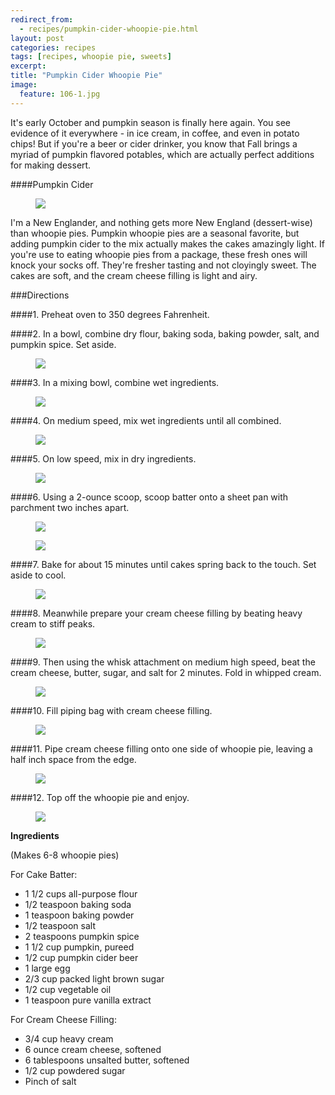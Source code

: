 ---redirect_from:   - recipes/pumpkin-cider-whoopie-pie.html
layout: post
categories: recipes
tags: [recipes, whoopie pie, sweets]
excerpt: 
title: "Pumpkin Cider Whoopie Pie"
image:
  feature: 106-1.jpg
---

It's early October and pumpkin season is finally here again.  You see evidence of it everywhere - in ice cream, in coffee, and even in potato chips! But if you're a beer or cider drinker, you know that Fall brings a myriad of pumpkin flavored potables, which are actually perfect additions for making dessert.

####Pumpkin Cider
<figure> <img src='/images/106-2.jpg'> </figure>

I'm a New Englander, and nothing gets more New England (dessert-wise) than whoopie pies.  Pumpkin whoopie pies are a seasonal favorite, but adding pumpkin cider to the mix actually makes the cakes amazingly light.  If you're use to eating whoopie pies from a package, these fresh ones will knock your socks off.  They're fresher tasting and not cloyingly sweet.  The cakes are soft, and the cream cheese filling is light and airy.


###Directions

####1. Preheat oven to 350 degrees Fahrenheit.

####2. In a bowl, combine dry flour, baking soda, baking powder, salt, and pumpkin spice.  Set aside.

<figure> <img src='/images/106-3.jpg'> </figure>

####3. In a mixing bowl, combine wet ingredients.

<figure> <img src='/images/106-4.jpg'> </figure>

####4. On medium speed, mix wet ingredients until all combined.
<figure> <img src='/images/106-5.jpg'> </figure>

####5. On low speed, mix in dry ingredients.
<figure> <img src='/images/106-6.jpg'> </figure>

####6. Using a 2-ounce scoop, scoop batter onto a sheet pan with parchment two inches apart. 
<figure> <img src='/images/106-7.jpg'> </figure>

<figure> <img src='/images/106-8.jpg'> </figure>

####7. Bake for about 15 minutes until cakes spring back to the touch. Set aside to cool.
<figure> <img src='/images/106-9.jpg'> </figure>

####8. Meanwhile prepare your cream cheese filling by beating heavy cream to stiff peaks.
<figure> <img src='/images/94-7.jpg'> </figure>

####9. Then using the whisk attachment on medium high speed, beat the cream cheese, butter, sugar, and salt for 2 minutes.  Fold in whipped cream. 
<figure> <img src='/images/106-10.jpg'> </figure>

####10. Fill piping bag with cream cheese filling.
<figure> <img src='/images/106-11.jpg'> </figure>

####11. Pipe cream cheese filling onto one side of whoopie pie, leaving a half inch space from the edge.
<figure> <img src='/images/106-12.jpg'> </figure>

####12. Top off the whoopie pie and enjoy.
<figure> <img src='/images/106-13.jpg'> </figure>



<section class='recipe'>
<p><strong>Ingredients</strong></p>

<p>(Makes 6-8 whoopie pies)</p>

<p>For Cake Batter:</p>

<ul><li>1 1/2 cups all-purpose flour </li><li>1/2 teaspoon baking soda </li><li>1 teaspoon baking powder </li><li>1/2 teaspoon salt </li><li>2 teaspoons pumpkin spice</li><li>1 1/2 cup pumpkin, pureed </li><li>1/2 cup pumpkin cider beer</li><li>1 large egg </li><li>2/3 cup packed light brown sugar</li><li>1/2 cup vegetable oil </li><li>1 teaspoon pure vanilla extract </li></ul>

<p>For Cream Cheese Filling:</p>

<ul><li>3/4 cup heavy cream</li><li>6 ounce cream cheese, softened</li><li>6 tablespoons unsalted butter, softened</li><li>1/2 cup powdered sugar</li><li>Pinch of salt</li></ul></section>